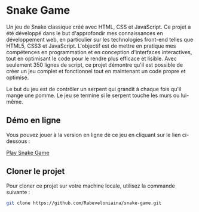 # Snake Game

Un jeu de Snake classique créé avec HTML, CSS et JavaScript. Ce projet a été développé dans le but d'approfondir mes connaissances en développement web, en particulier sur les technologies front-end telles que HTML5, CSS3 et JavaScript. L'objectif est de mettre en pratique mes compétences en programmation et en conception d'interfaces interactives, tout en optimisant le code pour le rendre plus efficace et lisible. Avec seulement 350 lignes de script, ce projet démontre qu'il est possible de créer un jeu complet et fonctionnel tout en maintenant un code propre et optimisé.

Le but du jeu est de contrôler un serpent qui grandit à chaque fois qu'il mange une pomme. Le jeu se termine si le serpent touche les murs ou lui-même.

## Démo en ligne

Vous pouvez jouer à la version en ligne de ce jeu en cliquant sur le lien ci-dessous :

[Play Snake Game](https://rabeveloniaina.github.io/snake-game/)

## Cloner le projet

Pour cloner ce projet sur votre machine locale, utilisez la commande suivante :

```bash
git clone https://github.com/Rabeveloniaina/snake-game.git
